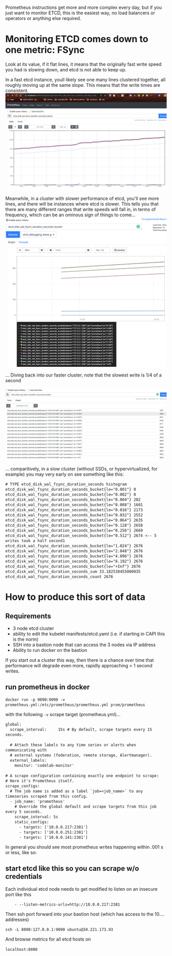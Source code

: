Prometheus instructions get more and more complex every day, but if you just want to monitor ETCD, this is the easiest way, no load balancers or operators or anything else required.

# Monitoring ETCD comes down to one metric: FSync

Look at its value, if it flat lines, it means that the originally fast write speed you had is slowing down, and etcd is 
not able to keep up.

In a fast etcd instance, youll likely see one many lines clustered together, all roughly moving up at the same slope.  This means that the write times are consistent.
![Image description](graph.png)

Meanwhile, in a cluster with slower performance of etcd, you'll see more lines, and there will be
instances where etcd is slower.  This tells you that there are many different ranges that write speeds will fall in, in terms of frequency, which can be an ominous sign of things to come... 
![Image description](variableetcd.png)

... Diving back into our faster cluster, note that the slowest write is 1/4 of a second

![Image description](prometheus.png)

...  comparitively, in a slow cluster (without SSDs, or hypervirtualized, for example) you may very early on see something like this:

```
# TYPE etcd_disk_wal_fsync_duration_seconds histogram   
etcd_disk_wal_fsync_duration_seconds_bucket{le="0.001"} 0
etcd_disk_wal_fsync_duration_seconds_bucket{le="0.002"} 0
etcd_disk_wal_fsync_duration_seconds_bucket{le="0.004"} 202
etcd_disk_wal_fsync_duration_seconds_bucket{le="0.008"} 1601
etcd_disk_wal_fsync_duration_seconds_bucket{le="0.016"} 2173
etcd_disk_wal_fsync_duration_seconds_bucket{le="0.032"} 2552                                                                 
etcd_disk_wal_fsync_duration_seconds_bucket{le="0.064"} 2635
etcd_disk_wal_fsync_duration_seconds_bucket{le="0.128"} 2658
etcd_disk_wal_fsync_duration_seconds_bucket{le="0.256"} 2669
etcd_disk_wal_fsync_duration_seconds_bucket{le="0.512"} 2674 <-- 5 writes took a half second1
etcd_disk_wal_fsync_duration_seconds_bucket{le="1.024"} 2676
etcd_disk_wal_fsync_duration_seconds_bucket{le="2.048"} 2676
etcd_disk_wal_fsync_duration_seconds_bucket{le="4.096"} 2676
etcd_disk_wal_fsync_duration_seconds_bucket{le="8.192"} 2676
etcd_disk_wal_fsync_duration_seconds_bucket{le="+Inf"} 2676
etcd_disk_wal_fsync_duration_seconds_sum 33.182538455000035
etcd_disk_wal_fsync_duration_seconds_count 2676      
```


# How to produce this sort of data 




## Requirements

- 3 node etcd cluster
- ability to edit the kubelet manifests/etcd.yaml (i.e. if starting in CAPI this is the norm)
- SSH into a bastion node that can access the 3 nodes via IP address
- Ability to run docker on the bastion

If you start out a cluster this way, then there is a chance over time that performance will degrade even more, rapidly approaching > 1 second writes. 
## run prometheus in docker
```
docker run -p 9090:9090 -v prometheus.yml:/etc/prometheus/prometheus.yml prom/prometheus
```

with the following `-v` scrape target (prometheus.yml)... 


```
global:
  scrape_interval:     15s # By default, scrape targets every 15 seconds.

  # Attach these labels to any time series or alerts when communicating with
  # external systems (federation, remote storage, Alertmanager).
  external_labels:
    monitor: 'codelab-monitor'

# A scrape configuration containing exactly one endpoint to scrape:
# Here it's Prometheus itself.
scrape_configs:
  # The job name is added as a label `job=<job_name>` to any timeseries scraped from this config.
  - job_name: 'prometheus'
    # Override the global default and scrape targets from this job every 5 seconds.
    scrape_interval: 5s
    static_configs:
      - targets: ['10.0.0.217:2381']
      - targets: ['10.0.0.251:2381']
      - targets: ['10.0.0.141:2381']
```


In general you should see most prometheus writes happening within .001 s or less, like so:
## start etcd like this so you can scrape w/o credentials 

Each individual etcd node needs to get modified to listen on an insecure port like this
```
    - --listen-metrics-urls=http://10.0.0.217:2381
```

Then ssh port forward into your bastion host (which has access to the 10.... addresses)

```
ssh -L 8080:127.0.0.1:9090 ubuntu@34.221.173.93
```

And browse metrics for all etcd hosts on 

`localhost:8080`
